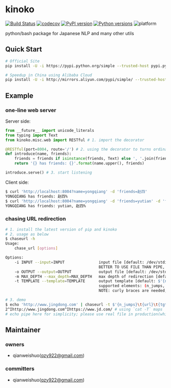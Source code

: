 # kinoko

[![Build Status](https://travis-ci.org/koyo922/kinoko.svg?branch=master)](https://travis-ci.org/koyo922/kinoko)
[![codecov](https://codecov.io/gh/koyo922/kinoko/branch/master/graph/badge.svg)](https://codecov.io/gh/koyo922/kinoko)
[![PyPI version](https://badge.fury.io/py/kinoko.svg)](https://badge.fury.io/py/kinoko)
[![Python versions](https://img.shields.io/badge/python-2.7%20|%203.6-blue.svg)](https://www.python.org/downloads/release)
![platform](https://img.shields.io/badge/platform-mac%20os%20|%20linux-lightgrey.svg)

python/bash package for Japanese NLP and many other utils

Quick Start
---

```bash
# Official Site
pip install -U -i https://pypi.python.org/simple --trusted-host pypi.python.org kinoko

# Speedup in China using Alibaba Cloud
pip install -U -i http://mirrors.aliyun.com/pypi/simple/ --trusted-host mirrors.aliyun.com kinoko
```

Example
---

### one-line web server

Server side:

```python
from __future__ import unicode_literals
from typing import Text
from kinoko.misc.web import RESTful # 1. import the decorator

@RESTful(port=8004, route='/') # 2. using the decorator to turns ordinary function
def introduce(name, friends):
    friends = friends if isinstance(friends, Text) else ', '.join(friends)  # maybe Tuple[Text, ...]
    return '{} has friends: {}'.format(name.upper(), friends)

introduce.serve() # 3. start listening
```

Client side:

```bash
$ curl 'http://localhost:8004?name=yongqiang' -d 'friends=赵四'
YONGQIANG has friends: 赵四%
$ curl 'http://localhost:8004?name=yongqiang' -d 'friends=yutian' -d 'friends=赵四'
YONGQIANG has friends: yutian, 赵四% 
```

### chasing URL redirection

```bash
# 1. install the latest version of pip and kinoko
# 2. usage as below
$ chaseurl -h
Usage:
    chase_url [options]

Options:
    -i INPUT --input=INPUT               input file [default: /dev/stdin]
                                         BETTER TO USE FILE THAN PIPE, for a meaningful progressbar
    -o OUTPUT --output=OUTPUT            output file [default: /dev/stdout]
    -m MAX_DEPTH --max_depth=MAX_DEPTH   max depth of redirection [default: 5]
    -t TEMPLATE --template=TEMPLATE      output template [default: $'{n_jumps}\t{url}\t{tgt_url}']
                                         supported elements: (n_jumps, url, tgt_url, all_jumps, exception)
                                         NOTE: curly braces are needed, <tab> need to be bash-escaped via $'\t'

# 3. demo
$ echo 'http://www.jingdong.com' | chaseurl -t $'{n_jumps}\t{url}\t{tgt_url}' 2>/dev/null | cat -T
2^Ihttp://www.jingdong.com^Ihttps://www.jd.com/ # using `cat -T` maps `\t` into `^I` which is clearer
# echo pipe here for simplicity; please use real file in production(which shows proper progress bar)
```

Maintainer
---
### owners
* qianweishuo(qzy922@gmail.com)

### committers
* qianweishuo(qzy922@gmail.com)
